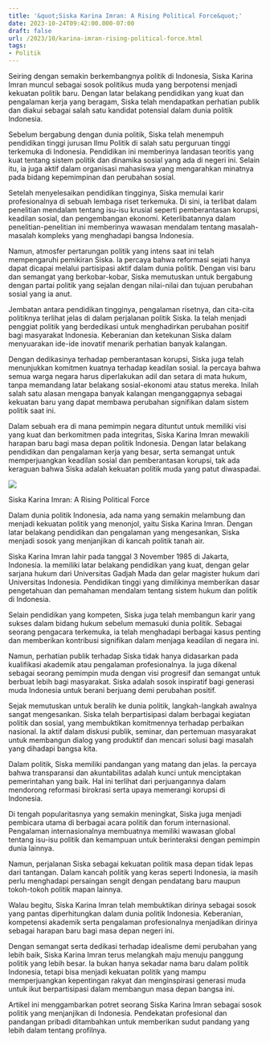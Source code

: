 ```yaml
---
title: '&quot;Siska Karina Imran: A Rising Political Force&quot;'
date: 2023-10-24T09:42:00.000-07:00
draft: false
url: /2023/10/karina-imran-rising-political-force.html
tags: 
- Politik
---
```


  

Seiring dengan semakin berkembangnya politik di Indonesia, Siska Karina Imran muncul sebagai sosok politikus muda yang berpotensi menjadi kekuatan politik baru. Dengan latar belakang pendidikan yang kuat dan pengalaman kerja yang beragam, Siska telah mendapatkan perhatian publik dan diakui sebagai salah satu kandidat potensial dalam dunia politik Indonesia.

  

Sebelum bergabung dengan dunia politik, Siska telah menempuh pendidikan tinggi jurusan Ilmu Politik di salah satu perguruan tinggi terkemuka di Indonesia. Pendidikan ini memberinya landasan teoritis yang kuat tentang sistem politik dan dinamika sosial yang ada di negeri ini. Selain itu, ia juga aktif dalam organisasi mahasiswa yang mengarahkan minatnya pada bidang kepemimpinan dan perubahan sosial.

  

Setelah menyelesaikan pendidikan tingginya, Siska memulai karir profesionalnya di sebuah lembaga riset terkemuka. Di sini, ia terlibat dalam penelitian mendalam tentang isu-isu krusial seperti pemberantasan korupsi, keadilan sosial, dan pengembangan ekonomi. Keterlibatannya dalam penelitian-penelitian ini memberinya wawasan mendalam tentang masalah-masalah kompleks yang menghadapi bangsa Indonesia.

  

Namun, atmosfer pertarungan politik yang intens saat ini telah mempengaruhi pemikiran Siska. Ia percaya bahwa reformasi sejati hanya dapat dicapai melalui partisipasi aktif dalam dunia politik. Dengan visi baru dan semangat yang berkobar-kobar, Siska memutuskan untuk bergabung dengan partai politik yang sejalan dengan nilai-nilai dan tujuan perubahan sosial yang ia anut.

  

Jembatan antara pendidikan tingginya, pengalaman risetnya, dan cita-cita politiknya terlihat jelas di dalam perjalanan politik Siska. Ia telah menjadi penggiat politik yang berdedikasi untuk menghadirkan perubahan positif bagi masyarakat Indonesia. Keberanian dan ketekunan Siska dalam menyuarakan ide-ide inovatif menarik perhatian banyak kalangan.

  

Dengan dedikasinya terhadap pemberantasan korupsi, Siska juga telah menunjukkan komitmen kuatnya terhadap keadilan sosial. Ia percaya bahwa semua warga negara harus diperlakukan adil dan setara di mata hukum, tanpa memandang latar belakang sosial-ekonomi atau status mereka. Inilah salah satu alasan mengapa banyak kalangan menganggapnya sebagai kekuatan baru yang dapat membawa perubahan signifikan dalam sistem politik saat ini.

  

Dalam sebuah era di mana pemimpin negara dituntut untuk memiliki visi yang kuat dan berkomitmen pada integritas, Siska Karina Imran mewakili harapan baru bagi masa depan politik Indonesia. Dengan latar belakang pendidikan dan pengalaman kerja yang besar, serta semangat untuk memperjuangkan keadilan sosial dan pemberantasan korupsi, tak ada keraguan bahwa Siska adalah kekuatan politik muda yang patut diwaspadai.

  

![](https://detiksultra.com/wp-content/uploads/2021/09/WhatsApp-Image-2021-09-30-at-10.48.17.jpeg)

  

Siska Karina Imran: A Rising Political Force

  

Dalam dunia politik Indonesia, ada nama yang semakin melambung dan menjadi kekuatan politik yang menonjol, yaitu Siska Karina Imran. Dengan latar belakang pendidikan dan pengalaman yang mengesankan, Siska menjadi sosok yang menjanjikan di kancah politik tanah air.

  

Siska Karina Imran lahir pada tanggal 3 November 1985 di Jakarta, Indonesia. Ia memiliki latar belakang pendidikan yang kuat, dengan gelar sarjana hukum dari Universitas Gadjah Mada dan gelar magister hukum dari Universitas Indonesia. Pendidikan tinggi yang dimilikinya memberikan dasar pengetahuan dan pemahaman mendalam tentang sistem hukum dan politik di Indonesia.

  

Selain pendidikan yang kompeten, Siska juga telah membangun karir yang sukses dalam bidang hukum sebelum memasuki dunia politik. Sebagai seorang pengacara terkemuka, ia telah menghadapi berbagai kasus penting dan memberikan kontribusi signifikan dalam menjaga keadilan di negara ini.

  

Namun, perhatian publik terhadap Siska tidak hanya didasarkan pada kualifikasi akademik atau pengalaman profesionalnya. Ia juga dikenal sebagai seorang pemimpin muda dengan visi progresif dan semangat untuk berbuat lebih bagi masyarakat. Siska adalah sosok inspiratif bagi generasi muda Indonesia untuk berani berjuang demi perubahan positif.

  

Sejak memutuskan untuk beralih ke dunia politik, langkah-langkah awalnya sangat mengesankan. Siska telah berpartisipasi dalam berbagai kegiatan politik dan sosial, yang membuktikan komitmennya terhadap perbaikan nasional. Ia aktif dalam diskusi publik, seminar, dan pertemuan masyarakat untuk membangun dialog yang produktif dan mencari solusi bagi masalah yang dihadapi bangsa kita.

  

Dalam politik, Siska memiliki pandangan yang matang dan jelas. Ia percaya bahwa transparansi dan akuntabilitas adalah kunci untuk menciptakan pemerintahan yang baik. Hal ini terlihat dari perjuangannya dalam mendorong reformasi birokrasi serta upaya memerangi korupsi di Indonesia.

  

Di tengah popularitasnya yang semakin meningkat, Siska juga menjadi pembicara utama di berbagai acara politik dan forum internasional. Pengalaman internasionalnya membuatnya memiliki wawasan global tentang isu-isu politik dan kemampuan untuk berinteraksi dengan pemimpin dunia lainnya.

  

Namun, perjalanan Siska sebagai kekuatan politik masa depan tidak lepas dari tantangan. Dalam kancah politik yang keras seperti Indonesia, ia masih perlu menghadapi persaingan sengit dengan pendatang baru maupun tokoh-tokoh politik mapan lainnya.

  

Walau begitu, Siska Karina Imran telah membuktikan dirinya sebagai sosok yang pantas diperhitungkan dalam dunia politik Indonesia. Keberanian, kompetensi akademik serta pengalaman profesionalnya menjadikan dirinya sebagai harapan baru bagi masa depan negeri ini.

  

Dengan semangat serta dedikasi terhadap idealisme demi perubahan yang lebih baik, Siska Karina Imran terus melangkah maju menuju panggung politik yang lebih besar. Ia bukan hanya sekadar nama baru dalam politik Indonesia, tetapi bisa menjadi kekuatan politik yang mampu memperjuangkan kepentingan rakyat dan menginspirasi generasi muda untuk ikut berpartisipasi dalam membangun masa depan bangsa ini.

  

Artikel ini menggambarkan potret seorang Siska Karina Imran sebagai sosok politik yang menjanjikan di Indonesia. Pendekatan profesional dan pandangan pribadi ditambahkan untuk memberikan sudut pandang yang lebih dalam tentang profilnya.